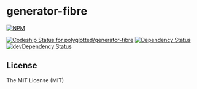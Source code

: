 # generator-fibre 

[![NPM](https://nodei.co/npm/generator-fibre.png)](https://nodei.co/npm/generator-fibre/)

[ ![Codeship Status for polyglotted/generator-fibre](https://codeship.com/projects/4a458390-da44-0132-3ecf-5acc9fe35d9d/status?branch=master)](https://codeship.com/projects/79264)
[![Dependency Status](https://david-dm.org/polyglotted/generator-fibre.svg)](https://david-dm.org/polyglotted/generator-fibre)
[![devDependency Status](https://david-dm.org/polyglotted/generator-fibre/dev-status.svg?branch=master)](https://david-dm.org/polyglotted/generator-fibre#info=devDependencies)

## License

The MIT License (MIT)
